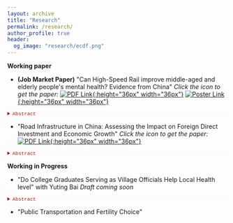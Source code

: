 ```yaml
---
layout: archive
title: "Research"
permalink: /research/
author_profile: true
header:
  og_image: "research/ecdf.png"
---
```


**Working paper**

 - **(Job Market Paper)** "Can High-Speed Rail improve middle-aged and elderly people's mental health? Evidence from China" *Click the icon to get the paper:* [![PDF Link](/yushangw/images/research/pdf.jpeg){:height="36px" width="36px"}](/yushangw/files/pdf/research/JMP_YushangWei.pdf) [![Poster Link](/yushangw/images/research/poster.png){:height="36px" width="36px"}](/yushangw/files/pdf/research/JMP_Poster_YushangWei.pdf) 

 <details style="font-size:80%; background-color:#fffbfa;">
 <summary style="color:#a51417; font-family:courier; font-size:100%;"> Abstract </summary> 
 This paper studies the effects of high-speed rail service on the mental health of middle-aged and elderly people aged 45 years or older. I use historical documents and ArcGIS Pro to restore and produce the railway map in the late Qing Dynasty (1911) as an instrument for modern high-speed rail networks in China. I find that high-speed rail service significantly increases the mental health of middle-aged and elderly people. The paper also examines the mechanisms through which high-speed rail improves the mental health of middle-aged and elderly people. There are three potential channels of influence: income effect, resource effect, and family effect. The high-speed rail service increases employment opportunities and improves the availability of medical resources. In particular, the findings suggest that high-speed rail could increase meeting frequency with their children, which reduces loneliness. Additionally, when contrasted with rural residents, the introduction of high-speed rail services has a relatively stronger impact on the mental health of urban residents.
</details> 



 - "Road Infrastructure in China: Assessing the Impact on Foreign Direct Investment and Economic Growth" *Click the icon to get the paper:* [![PDF Link](/yushangw/images/research/pdf.jpeg){:height="36px" width="36px"}](/yushangw/files/pdf/research/Topic01_YushangWei.pdf)

 <details style="font-size:80%; background-color:#fffbfa;">
 <summary style="color:#a51417; font-family:courier; font-size:100%;"> Abstract </summary> 
Using a panel of Chinese cities over the period 1999 - 2018, I examine the determinants of economic growth, focusing on the role of foreign direct investment (FDI) and road infrastructure. Consistent with the predictions of a human capital-augmented Solow model, I find that FDI has a positive effect on the per capita GDP growth rate and this effect is intensified by the road infrastructure of the city. The latter suggests that one way that road infrastructure contributes to growth is to serve as a facilitator for technology transfers stemming from FDI. The findings suggest the FDI-road infrastructure complementary effect is stronger for technology-intensive FDI than for labor-intensive FDI. The results are robust to alternative model specifications and estimation methods.
</details> 


**Working in Progress**

 - "Do College Graduates Serving as Village Officials Help Local Health level" with Yuting Bai *Draft coming soon*

 <details style="font-size:80%; background-color:#fffbfa;">
 <summary style="color:#a51417; font-family:courier; font-size:100%;"> Abstract </summary> 
 The College Graduate Village Officials (CGVOs) program in China is a unique human capital reallocation policy initiated by the government. This program deploys recent college graduates to rural and underdeveloped areas as village-level officials. CGVOs are engaged in various projects, including governance, economic development, education, and healthcare, with the overarching goal of enhancing the quality of life in China's rural regions while providing career opportunities for college graduates. In this paper, We employ a Difference-in-Difference (DD) approach as my baseline estimation strategy, comparing the impact on local health before and after the introduction of CGVOs.
 </details> 

 - "Public Transportation and Fertility Choice"